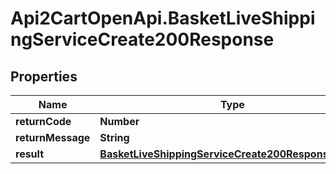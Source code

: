# Api2CartOpenApi.BasketLiveShippingServiceCreate200Response

## Properties

Name | Type | Description | Notes
------------ | ------------- | ------------- | -------------
**returnCode** | **Number** |  | [optional] 
**returnMessage** | **String** |  | [optional] 
**result** | [**BasketLiveShippingServiceCreate200ResponseResult**](BasketLiveShippingServiceCreate200ResponseResult.md) |  | [optional] 



